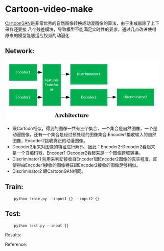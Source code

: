 # Cartoon-video-make
 [CartoonGAN](http://203.187.160.133:9011/openaccess.thecvf.com/c3pr90ntc0td/content_cvpr_2018/papers/Chen_CartoonGAN_Generative_Adversarial_CVPR_2018_paper.pdf)是非常优秀的自然图像转换成动漫图像的算法，由于生成器除了上下采样还要接
八个残差模块，导致模型不能满足实时性的要求，通过几点改进使得原来的模型能够适应视频的动漫化.

Network:
----
![](imgs/architecture.png)

- 跟Cartoon相似，得到的图像一共有三个集合，一个集合是自然图像，一个是动漫图像，还有一个集合是经过预处理的图像集合.Encoder1接收输入的自然  
  图像，Encoder2接收真正的动漫图像。
- Decoder2用来对图像的特征进行解码，因此：Encoder2-Decoder2看起来是一个自编玛器，Encoder1-Decoder2看起来是一个图像跨域转换。
- Discriminator1 别用来判断接收自Encoder1跟Encoder2图像的真实程度，即使得由Encoder1接收的图像特征跟Encoder2接收的图像足够相似。
- Discriminator2 跟CartoonGAN相同。

Train:
----
```
    python train.py --input1 {} --input2 {}
```

Test:
---
```
    python test.py --input {}
```
Results:

Reference:
